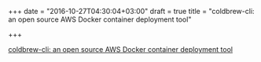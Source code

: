 +++
date = "2016-10-27T04:30:04+03:00"
draft = true
title = "coldbrew-cli: an open source AWS Docker container deployment tool"

+++

<p><a href="https://github.com/coldbrewcloud/coldbrew-cli">coldbrew-cli: an open source AWS Docker container deployment tool</a></p>

